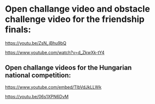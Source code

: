# Open challange video and obstacle challenge video for the friendship finals:

https://youtu.be/ZsN_jBhu9bQ

https://www.youtube.com/watch?v=d_ZkwXk-tY4






## Open challange videos for the Hungarian national competition:

https://www.youtube.com/embed/TlbVdJkLLWk

https://youtu.be/06s1XPN6DvM
